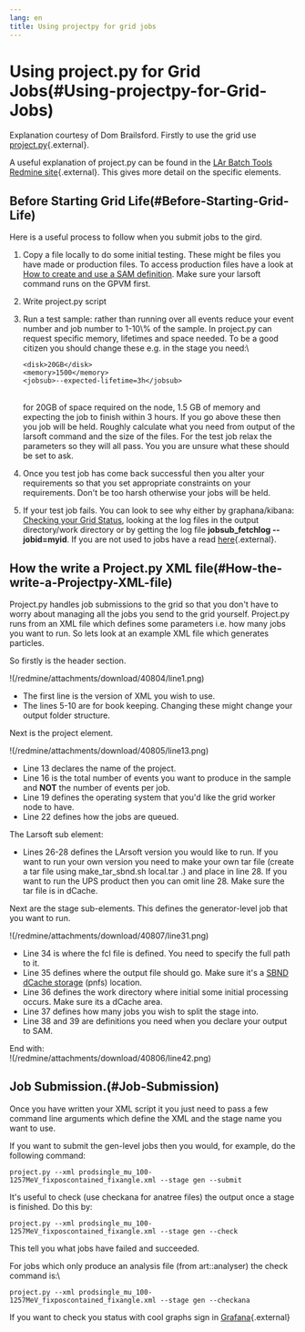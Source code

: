 ```yaml
---
lang: en
title: Using projectpy for grid jobs
---
```




Using project.py for Grid Jobs(#Using-projectpy-for-Grid-Jobs)
===============================================================================

Explanation courtesy of Dom Brailsford. Firstly to use the grid use
[project.py](https://cdcvs.fnal.gov/redmine/projects/larbatch/repository/revisions/develop/entry/scripts/project.py){.external}.

A useful explanation of project.py can be found in the [LAr Batch Tools
Redmine
site](https://cdcvs.fnal.gov/redmine/projects/larbatch/wiki/User_guide){.external}.
This gives more detail on the specific elements.



Before Starting Grid Life(#Before-Starting-Grid-Life)
----------------------------------------------------------------------

Here is a useful process to follow when you submit jobs to the gird.

1.  Copy a file locally to do some initial testing. These might be files
    you have made or production files. To access production files have a
    look at [How to create and use a SAM
    definition](_How_to_create_and_use_a_SAM_definition.html).
    Make sure your larsoft command runs on the GPVM first.

2.  Write project.py script

3.  Run a test sample: rather than running over all events reduce your
    event number and job number to 1-10\\% of the sample. In project.py
    can request specific memory, lifetimes and space needed. To be a
    good citizen you should change these e.g. in the stage you need:\

        <disk>20GB</disk>
        <memory>1500</memory>
        <jobsub>--expected-lifetime=3h</jobsub>

    \
    for 20GB of space required on the node, 1.5 GB of memory and
    expecting the job to finish within 3 hours. If you go above these
    then you job will be held. Roughly calculate what you need from
    output of the larsoft command and the size of the files. For the
    test job relax the parameters so they will all pass. You you are
    unsure what these should be set to ask.

4.  Once you test job has come back successful then you alter your
    requirements so that you set appropriate constraints on your
    requirements. Don\'t be too harsh otherwise your jobs will be held.

5.  If your test job fails. You can look to see why either by
    graphana/kibana: [Checking your Grid
    Status](Checking_your_Grid_Status.html), looking at the
    log files in the output directory/work directory or by getting the
    log file **jobsub\_fetchlog \--jobid=myid**. If you are not used to
    jobs have a read
    [here](https://cdcvs.fnal.gov/redmine/projects/jobsub/wiki/Using_the_Client){.external}.



How the write a Project.py XML file(#How-the-write-a-Projectpy-XML-file)
-----------------------------------------------------------------------------------------

Project.py handles job submissions to the grid so that you don\'t have
to worry about managing all the jobs you send to the grid yourself.
Project.py runs from an XML file which defines some parameters i.e. how
many jobs you want to run. So lets look at an example XML file which
generates particles.

So firstly is the header section.

!(/redmine/attachments/download/40804/line1.png)

-   The first line is the version of XML you wish to use.
-   The lines 5-10 are for book keeping. Changing these might change
    your output folder structure.

Next is the project element.

!(/redmine/attachments/download/40805/line13.png)

-   Line 13 declares the name of the project.
-   Line 16 is the total number of events you want to produce in the
    sample and **NOT** the number of events per job.
-   Line 19 defines the operating system that you\'d like the grid
    worker node to have.
-   Line 22 defines how the jobs are queued.

The Larsoft sub element:

-   Lines 26-28 defines the LArsoft version you would like to run. If
    you want to run your own version you need to make your own tar file
    (create a tar file using make\_tar\_sbnd.sh local.tar .) and place
    in line 28. If you want to run the UPS product then you can omit
    line 28. Make sure the tar file is in dCache.

Next are the stage sub-elements. This defines the generator-level job
that you want to run.

!(/redmine/attachments/download/40807/line31.png)

-   Line 34 is where the fcl file is defined. You need to specify the
    full path to it.
-   Line 35 defines where the output file should go. Make sure it\'s a
    [SBND dCache storage](SBND_dCache_storage.html) (pnfs)
    location.
-   Line 36 defines the work directory where initial some initial
    processing occurs. Make sure its a dCache area.
-   Line 37 defines how many jobs you wish to split the stage into.
-   Line 38 and 39 are definitions you need when you declare your output
    to SAM.

End with:\
!(/redmine/attachments/download/40806/line42.png)



Job Submission.(#Job-Submission)
-------------------------------------------------

Once you have written your XML script it you just need to pass a few
command line arguments which define the XML and the stage name you want
to use.

If you want to submit the gen-level jobs then you would, for example, do
the following command:

    project.py --xml prodsingle_mu_100-1257MeV_fixposcontained_fixangle.xml --stage gen --submit

It\'s useful to check (use checkana for anatree files) the output once a
stage is finished. Do this by:

    project.py --xml prodsingle_mu_100-1257MeV_fixposcontained_fixangle.xml --stage gen --check

This tell you what jobs have failed and succeeded.

For jobs which only produce an analysis file (from art::analyser) the
check command is:\

    project.py --xml prodsingle_mu_100-1257MeV_fixposcontained_fixangle.xml --stage gen --checkana

If you want to check you status with cool graphs sign in
[Grafana](https://fifemon.fnal.gov/monitor/dashboard/db/experiment-overview?var-experiment=sbnd&orgId=1&from=1508165371912&to=1508252205933&refresh=10s){.external}
